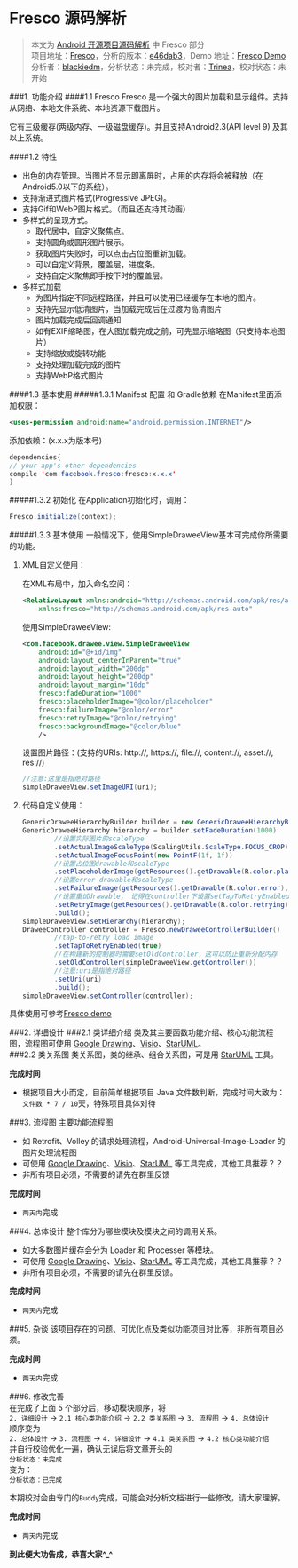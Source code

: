 Fresco 源码解析
====================================
> 本文为 [Android 开源项目源码解析](https://github.com/android-cn/android-open-project-analysis) 中 Fresco 部分  
 项目地址：[Fresco](https://github.com/facebook/fresco)，分析的版本：[e46dab3](https://github.com/facebook/fresco/commit/e46dab3c2beac3f16163e8593f8a74840606aaef)，Demo 地址：[Fresco Demo](https://github.com/aosp-exchange-group/android-open-project-demo/tree/master/fresco-demo)
 分析者：[blackiedm](https://github.com/blackiedm)，分析状态：未完成，校对者：[Trinea](https://github.com/trinea)，校对状态：未开始


###1. 功能介绍
####1.1 Fresco
Fresco 是一个强大的图片加载和显示组件。支持从网络、本地文件系统、本地资源下载图片。

它有三级缓存(两级内存、一级磁盘缓存)。并且支持Android2.3(API level 9) 及其以上系统。

####1.2 特性
- 出色的内存管理。当图片不显示即离屏时，占用的内存将会被释放（在Android5.0以下的系统）。
- 支持渐进式图片格式(Progressive JPEG)。
- 支持Gif和WebP图片格式。（而且还支持其动画）
- 多样式的呈现方式。
    - 取代居中，自定义聚焦点。
    - 支持圆角或圆形图片展示。
    - 获取图片失败时，可以点击占位图重新加载。
    - 可以自定义背景，覆盖层，进度条。
    - 支持自定义聚焦即手按下时的覆盖层。
- 多样式加载
    - 为图片指定不同远程路径，并且可以使用已经缓存在本地的图片。
    - 支持先显示低清图片，当加载完成后在过渡为高清图片
    - 图片加载完成后回调通知
    - 如有EXIF缩略图，在大图加载完成之前，可先显示缩略图（只支持本地图片）
    - 支持缩放或旋转功能
    - 支持处理加载完成的图片
    - 支持WebP格式图片

####1.3 基本使用
#####1.3.1 Manifest 配置 和 Gradle依赖
在Manifest里面添加权限：

```xml
<uses-permission android:name="android.permission.INTERNET"/>
```

添加依赖：(x.x.x为版本号)

```java
dependencies{
// your app's other dependencies
compile 'com.facebook.fresco:fresco:x.x.x'
}
```
#####1.3.2 初始化
在Application初始化时，调用：

```java
Fresco.initialize(context);
```
#####1.3.3 基本使用
一般情况下，使用SimpleDraweeView基本可完成你所需要的功能。

1. XML自定义使用：

    在XML布局中，加入命名空间：

    ```xml
    <RelativeLayout xmlns:android="http://schemas.android.com/apk/res/android"
        xmlns:fresco="http://schemas.android.com/apk/res-auto"
    ```

    使用SimpleDraweeView:

    ```xml
    <com.facebook.drawee.view.SimpleDraweeView
        android:id="@+id/img"
        android:layout_centerInParent="true"
        android:layout_width="200dp"
        android:layout_height="200dp"
        android:layout_margin="10dp"
        fresco:fadeDuration="1000"
        fresco:placeholderImage="@color/placeholder"
        fresco:failureImage="@color/error"
        fresco:retryImage="@color/retrying"
        fresco:backgroundImage="@color/blue"
        />
    ```

    设置图片路径：(支持的URIs: http://, https://, file://, content://, asset://, res://)

    ```java
    //注意:这里是指绝对路径
    simpleDraweeView.setImageURI(uri);
    ```

2. 代码自定义使用：

    ```java
    GenericDraweeHierarchyBuilder builder = new GenericDraweeHierarchyBuilder(getResources());
    GenericDraweeHierarchy hierarchy = builder.setFadeDuration(1000)
            //设置实际图片的scaleType
            .setActualImageScaleType(ScalingUtils.ScaleType.FOCUS_CROP)
            .setActualImageFocusPoint(new PointF(1f, 1f))
            //设置占位图drawable和scaleType
            .setPlaceholderImage(getResources().getDrawable(R.color.placeholder), ScalingUtils.ScaleType.CENTER_CROP)
            //设置error drawable和scaleType
            .setFailureImage(getResources().getDrawable(R.color.error), ScalingUtils.ScaleType.CENTER_CROP)
            //设置重试drawable， 记得在controller下设置setTapToRetryEnabled(true)
            .setRetryImage(getResources().getDrawable(R.color.retrying))
            .build();
    simpleDraweeView.setHierarchy(hierarchy);
    DraweeController controller = Fresco.newDraweeControllerBuilder()
            //tap-to-retry load image
            .setTapToRetryEnabled(true)
            //在构建新的控制器时需要setOldController，这可以防止重新分配内存
            .setOldController(simpleDraweeView.getController())
            //注意:uri是指绝对路径
            .setUri(uri)
            .build();
    simpleDraweeView.setController(controller);
    ```

 具体使用可参考[Fresco demo](https://github.com/aosp-exchange-group/android-open-project-demo/tree/master/fresco-demo)


###2. 详细设计
###2.1 类详细介绍
类及其主要函数功能介绍、核心功能流程图，流程图可使用 [Google Drawing](https://docs.google.com/drawings)、[Visio](http://products.office.com/en-us/visio/flowchart-software)、[StarUML](http://staruml.io/)。  
###2.2 类关系图
类关系图，类的继承、组合关系图，可是用 [StarUML](http://staruml.io/) 工具。  

**完成时间**  
- 根据项目大小而定，目前简单根据项目 Java 文件数判断，完成时间大致为：`文件数 * 7 / 10`天，特殊项目具体对待  

###3. 流程图
主要功能流程图  
- 如 Retrofit、Volley 的请求处理流程，Android-Universal-Image-Loader 的图片处理流程图  
- 可使用 [Google Drawing](https://docs.google.com/drawings)、[Visio](http://products.office.com/en-us/visio/flowchart-software)、[StarUML](http://staruml.io/) 等工具完成，其他工具推荐？？  
- 非所有项目必须，不需要的请先在群里反馈  

**完成时间**  
- `两天内`完成  

###4. 总体设计
整个库分为哪些模块及模块之间的调用关系。  
- 如大多数图片缓存会分为 Loader 和 Processer 等模块。  
- 可使用 [Google Drawing](https://docs.google.com/drawings)、[Visio](http://products.office.com/en-us/visio/flowchart-software)、[StarUML](http://staruml.io/) 等工具完成，其他工具推荐？？  
- 非所有项目必须，不需要的请先在群里反馈。  

**完成时间**  
- `两天内`完成  

###5. 杂谈
该项目存在的问题、可优化点及类似功能项目对比等，非所有项目必须。  

**完成时间**  
- `两天内`完成  

###6. 修改完善  
在完成了上面 5 个部分后，移动模块顺序，将  
`2. 详细设计` -> `2.1 核心类功能介绍` -> `2.2 类关系图` -> `3. 流程图` -> `4. 总体设计`  
顺序变为  
`2. 总体设计` -> `3. 流程图` -> `4. 详细设计` -> `4.1 类关系图` -> `4.2 核心类功能介绍`  
并自行校验优化一遍，确认无误后将文章开头的  
`分析状态：未完成`  
变为：  
`分析状态：已完成`  

本期校对会由专门的`Buddy`完成，可能会对分析文档进行一些修改，请大家理解。  

**完成时间**  
- `两天内`完成  

**到此便大功告成，恭喜大家^_^**  
